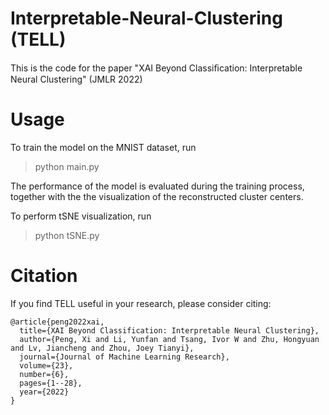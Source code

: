 # Interpretable-Neural-Clustering (TELL)
This is the code for the paper "XAI Beyond Classiﬁcation: Interpretable Neural Clustering" (JMLR 2022)

# Usage
To train the model on the MNIST dataset, run
> python main.py

The performance of the model is evaluated during the training process, together with the the visualization of the reconstructed cluster centers.

To perform tSNE visualization, run
>python tSNE.py

# Citation
If you find TELL useful in your research, please consider citing:
```
@article{peng2022xai,
  title={XAI Beyond Classification: Interpretable Neural Clustering},
  author={Peng, Xi and Li, Yunfan and Tsang, Ivor W and Zhu, Hongyuan and Lv, Jiancheng and Zhou, Joey Tianyi},
  journal={Journal of Machine Learning Research},
  volume={23},
  number={6},
  pages={1--28},
  year={2022}
}
```
